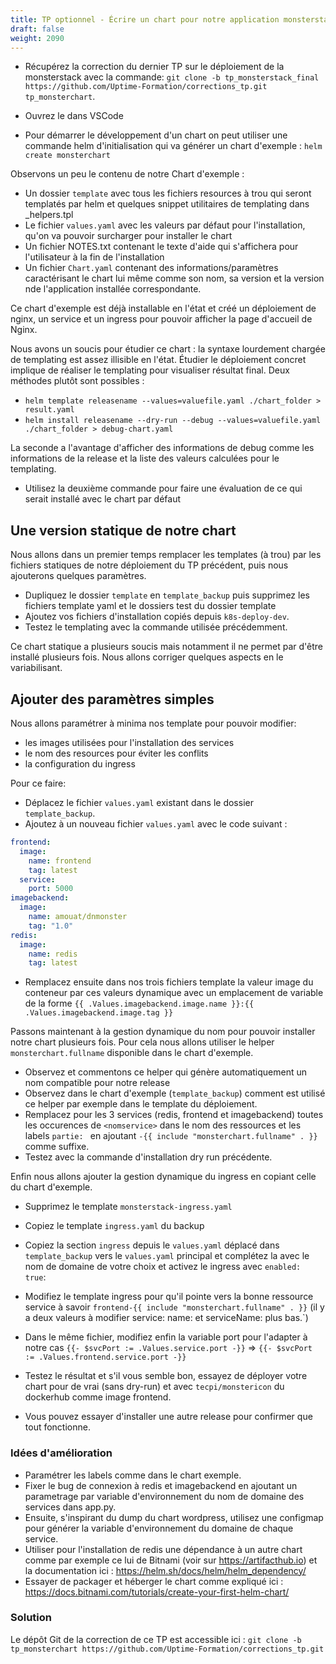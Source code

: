 ```yaml
---
title: TP optionnel - Écrire un chart pour notre application monsterstack
draft: false
weight: 2090
---
```


- Récupérez la correction du dernier TP sur le déploiement de la monsterstack avec la commande: `git clone -b tp_monsterstack_final https://github.com/Uptime-Formation/corrections_tp.git tp_monsterchart`.

- Ouvrez le dans VSCode

- Pour démarrer le développement d'un chart on peut utiliser une commande helm d'initialisation qui va générer un chart d'exemple : `helm create monsterchart`

Observons un peu le contenu de notre Chart d'exemple :

- Un dossier `template` avec tous les fichiers resources à trou qui seront templatés par helm et quelques snippet utilitaires de templating dans _helpers.tpl
- Le fichier `values.yaml` avec les valeurs par défaut pour l'installation, qu'on va pouvoir surcharger pour installer le chart
- Un fichier NOTES.txt contenant le texte d'aide qui s'affichera pour l'utilisateur à la fin de l'installation
- Un fichier `Chart.yaml` contenant des informations/paramètres caractérisant le chart lui même comme son nom, sa version et la version nde l'application installée correspondante.

Ce chart d'exemple est déjà installable en l'état et créé un déploiement de nginx, un service et un ingress pour pouvoir afficher la page d'accueil de Nginx.

Nous avons un soucis pour étudier ce chart : la syntaxe lourdement chargée de templating est assez illisible en l'état. Étudier le déploiement concret implique de réaliser le templating pour visualiser résultat final. Deux méthodes plutôt sont possibles :

- `helm template releasename --values=valuefile.yaml ./chart_folder > result.yaml`
- `helm install releasename --dry-run --debug --values=valuefile.yaml ./chart_folder > debug-chart.yaml` 

La seconde a l'avantage d'afficher des informations de debug comme les informations de la release et la liste des valeurs calculées pour le templating.

- Utilisez la deuxième commande pour faire une évaluation de ce qui serait installé avec le chart par défaut

## Une version statique de notre chart

Nous allons dans un premier temps remplacer les templates (à trou) par les fichiers statiques de notre déploiement du TP précédent, puis nous ajouterons quelques paramètres.

- Dupliquez le dossier `template` en  `template_backup` puis supprimez les fichiers template yaml et le dossiers test du dossier template
- Ajoutez vos fichiers d'installation copiés depuis `k8s-deploy-dev`.
- Testez le templating avec la commande utilisée précédemment.

Ce chart statique a plusieurs soucis mais notamment il ne permet par d'être installé plusieurs fois. Nous allons corriger quelques aspects en le variabilisant.

## Ajouter des paramètres simples

Nous allons paramétrer à minima nos template pour pouvoir modifier: 

- les images utilisées pour l'installation des services
- le nom des resources pour éviter les conflits
- la configuration du ingress

Pour ce faire:

- Déplacez le fichier `values.yaml` existant dans le dossier `template_backup`.
- Ajoutez à un nouveau fichier `values.yaml` avec le code suivant : 

```yaml
frontend:
  image:
    name: frontend
    tag: latest
  service:
    port: 5000
imagebackend:
  image:
    name: amouat/dnmonster
    tag: "1.0"
redis:
  image:
    name: redis
    tag: latest
```

- Remplacez ensuite dans nos trois fichiers template la valeur image du conteneur par ces valeurs dynamique avec un emplacement de variable de la forme `{{ .Values.imagebackend.image.name }}:{{ .Values.imagebackend.image.tag }}`


Passons maintenant à la gestion dynamique du nom pour pouvoir installer notre chart plusieurs fois. Pour cela nous allons utiliser le helper `monsterchart.fullname` disponible dans le chart d'exemple.

- Observez et commentons ce helper qui génère automatiquement un nom compatible pour notre release
- Observez dans le chart d'exemple (`template_backup`) comment est utilisé ce helper par exemple dans le template du déploiement.
- Remplacez pour les 3 services (redis, frontend et imagebackend) toutes les occurences de `<nomservice>` dans le nom des ressources et les labels `partie: ` en ajoutant `-{{ include "monsterchart.fullname" . }}` comme suffixe.
- Testez avec la commande d'installation dry run précédente.

Enfin nous allons ajouter la gestion dynamique du ingress en copiant celle du chart d'exemple.
- Supprimez le template `monsterstack-ingress.yaml`
- Copiez le template `ingress.yaml` du backup
- Copiez la section `ingress` depuis le `values.yaml` déplacé dans `template_backup` vers le `values.yaml` principal et complétez la avec le nom de domaine de votre choix et activez le ingress avec `enabled: true`:
- Modifiez le template ingress pour qu'il pointe vers la bonne ressource service à savoir `frontend-{{ include "monsterchart.fullname" . }}` (il y a deux valeurs à modifier service: name: et serviceName: plus bas.`)
- Dans le même fichier, modifiez enfin la variable port pour l'adapter à notre cas `{{- $svcPort := .Values.service.port -}}` => `{{- $svcPort := .Values.frontend.service.port -}}`

- Testez le résultat et s'il vous semble bon, essayez de déployer votre chart pour de vrai (sans dry-run) et avec `tecpi/monstericon` du dockerhub comme image frontend.
- Vous pouvez essayer d'installer une autre release pour confirmer que tout fonctionne.

### Idées d'amélioration

<!-- TODO 
tester et ajouter la question:
- De même trouvez dans l'exemple de wordpress comment ajouter un paramètre de réplication et répartir les réplicats sur plusieurs noeuds du cluster. Testons cette configuration sur un cluster multinoeud loué. lien vers le dépot scalelaab.
-->

- Paramétrer les labels comme dans le chart exemple. 
- Fixer le bug de connexion à redis et imagebackend en ajoutant un parametrage par variable d'environnement du nom de domaine des services dans app.py.
- Ensuite, s'inspirant du dump du chart wordpress, utilisez une configmap pour générer la variable d'environnement du domaine de chaque service.
- Utiliser pour l'installation de redis une dépendance à un autre chart comme par exemple ce lui de Bitnami (voir sur https://artifacthub.io) et la documentation ici : https://helm.sh/docs/helm/helm_dependency/
- Essayer de packager et héberger le chart comme expliqué ici : https://docs.bitnami.com/tutorials/create-your-first-helm-chart/

### Solution

Le dépôt Git de la correction de ce TP est accessible ici : `git clone -b tp_monsterchart https://github.com/Uptime-Formation/corrections_tp.git`
